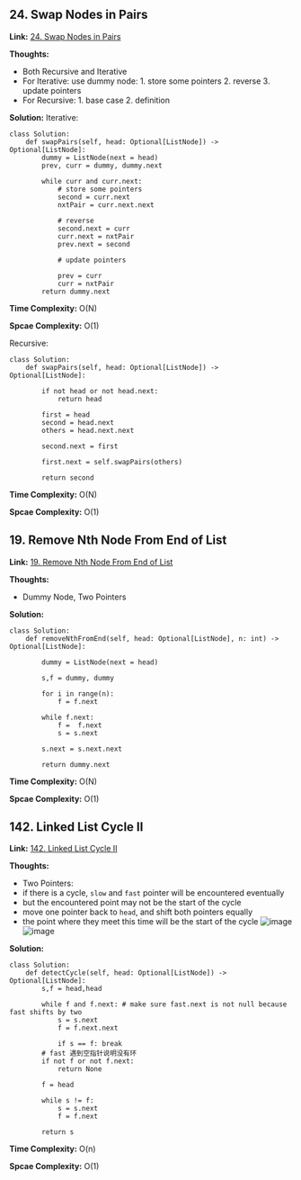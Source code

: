 ## 24. Swap Nodes in Pairs

**Link:** [24. Swap Nodes in Pairs](https://leetcode.com/problems/swap-nodes-in-pairs/description/)

**Thoughts:** 

 - Both Recursive and Iterative
 - For Iterative: use dummy node: 1. store some pointers 2. reverse 3. update pointers
 - For Recursive: 1. base case 2. definition 

**Solution:**
Iterative: 
```
class Solution:
    def swapPairs(self, head: Optional[ListNode]) -> Optional[ListNode]:
        dummy = ListNode(next = head)
        prev, curr = dummy, dummy.next

        while curr and curr.next:
            # store some pointers
            second = curr.next
            nxtPair = curr.next.next

            # reverse
            second.next = curr
            curr.next = nxtPair
            prev.next = second

            # update pointers

            prev = curr
            curr = nxtPair
        return dummy.next
```    

**Time Complexity:**  O(N)

**Spcae Complexity:**  O(1)

Recursive: 
```
class Solution:
    def swapPairs(self, head: Optional[ListNode]) -> Optional[ListNode]:
        
        if not head or not head.next:
            return head
        
        first = head
        second = head.next
        others = head.next.next

        second.next = first

        first.next = self.swapPairs(others)

        return second
```
**Time Complexity:**  O(N)

**Spcae Complexity:**  O(1)


## 19. Remove Nth Node From End of List

**Link:** [19. Remove Nth Node From End of List](https://leetcode.com/problems/remove-nth-node-from-end-of-list/description/)

**Thoughts:** 

 - Dummy Node, Two Pointers

**Solution:**
```
class Solution:
    def removeNthFromEnd(self, head: Optional[ListNode], n: int) -> Optional[ListNode]:
        
        dummy = ListNode(next = head)

        s,f = dummy, dummy

        for i in range(n):
            f = f.next
        
        while f.next:
            f =  f.next
            s = s.next
        
        s.next = s.next.next

        return dummy.next
```    
**Time Complexity:**  O(N)

**Spcae Complexity:**  O(1)




## 142. Linked List Cycle II

**Link:** [142. Linked List Cycle II](https://leetcode.com/problems/linked-list-cycle-ii/description/)

**Thoughts:** 

 - Two Pointers: 
 - if there is a cycle, `slow` and `fast` pointer will be encountered eventually
 - but the encountered point may not be the start of the cycle
 - move one pointer back to `head`, and shift both pointers equally
 - the point where they meet this time will be the start of the cycle
 ![image](https://user-images.githubusercontent.com/69004164/206877512-1225c158-ecbc-4445-bd06-8fc93dda1048.png)
 ![image](https://user-images.githubusercontent.com/69004164/206877515-6cd79cb4-0ae7-4b3f-9143-c2680efef3e5.png)
 
**Solution:**
```
class Solution:
    def detectCycle(self, head: Optional[ListNode]) -> Optional[ListNode]:
        s,f = head,head
        
        while f and f.next: # make sure fast.next is not null because fast shifts by two 
            s = s.next
            f = f.next.next

            if s == f: break
        # fast 遇到空指针说明没有环
        if not f or not f.next:
            return None

        f = head
        
        while s != f:
            s = s.next
            f = f.next
        
        return s
```

**Time Complexity:**  O(n)

**Spcae Complexity:**  O(1)
